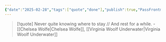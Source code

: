 ```yaml
---
{"date":"2025-02-28","tags":["quote","done"],"publish":true,"PassFrontmatter":true}
---
```


> [!quote] Never quite knowing where to stay // And rest for a while.
> \- [[Chelsea Wolfe\|Chelsea Wolfe]], [[Virginia Woolf Underwater\|Virginia Woolf Underwater]]
